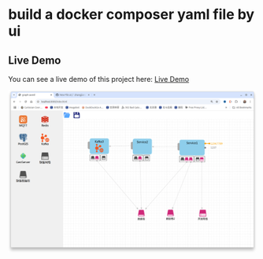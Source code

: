 # build a docker composer yaml file by ui

## Live Demo

You can see a live demo of this project here: [Live Demo](https://zhangjianshe.github.io/composer-helper/)

![screen capture](docs/cover.png) 
